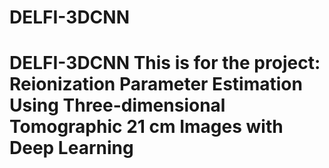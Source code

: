 # DELFI-3DCNN
# DELFI-3DCNN This is for the project: Reionization Parameter Estimation Using Three-dimensional Tomographic 21 cm Images with Deep Learning
